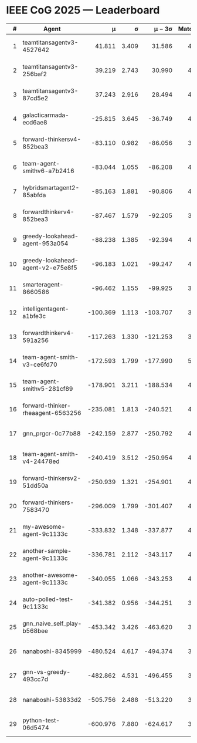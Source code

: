 # IEEE CoG 2025 — Leaderboard

| # | Agent | μ | σ | μ − 3σ | Matches | Updated |
|---:|---|---:|---:|---:|---:|---|
| 1 | teamtitansagentv3-4527642 | 41.811 | 3.409 | 31.586 | 4380 | 2025-08-18 22:03 |
| 2 | teamtitansagentv3-256baf2 | 39.219 | 2.743 | 30.990 | 4512 | 2025-08-18 22:03 |
| 3 | teamtitansagentv3-87cd5e2 | 37.243 | 2.916 | 28.494 | 4312 | 2025-08-18 22:03 |
| 4 | galacticarmada-ecd6ae8 | -25.815 | 3.645 | -36.749 | 4480 | 2025-08-18 22:03 |
| 5 | forward-thinkersv4-852bea3 | -83.110 | 0.982 | -86.056 | 3526 | 2025-08-18 22:03 |
| 6 | team-agent-smithv6-a7b2416 | -83.044 | 1.055 | -86.208 | 4480 | 2025-08-18 22:03 |
| 7 | hybridsmartagent2-85abfda | -85.163 | 1.881 | -90.806 | 4213 | 2025-08-18 22:03 |
| 8 | forwardthinkerv4-852bea3 | -87.467 | 1.579 | -92.205 | 3554 | 2025-08-18 22:03 |
| 9 | greedy-lookahead-agent-953a054 | -88.238 | 1.385 | -92.394 | 4128 | 2025-08-18 22:03 |
| 10 | greedy-lookahead-agent-v2-e75e8f5 | -96.183 | 1.021 | -99.247 | 4548 | 2025-08-18 22:03 |
| 11 | smarteragent-8660586 | -96.462 | 1.155 | -99.925 | 3751 | 2025-08-18 22:03 |
| 12 | intelligentagent-a1bfe3c | -100.369 | 1.113 | -103.707 | 3562 | 2025-08-18 22:03 |
| 13 | forwardthinkerv4-591a256 | -117.263 | 1.330 | -121.253 | 3954 | 2025-08-18 22:03 |
| 14 | team-agent-smith-v3-ce6fd70 | -172.593 | 1.799 | -177.990 | 5052 | 2025-08-18 22:03 |
| 15 | team-agent-smithv5-281cf89 | -178.901 | 3.211 | -188.534 | 4580 | 2025-08-18 22:03 |
| 16 | forward-thinker-rheaagent-6563256 | -235.081 | 1.813 | -240.521 | 4106 | 2025-08-18 22:03 |
| 17 | gnn_prgcr-0c77b88 | -242.159 | 2.877 | -250.792 | 4230 | 2025-08-18 22:03 |
| 18 | team-agent-smith-v4-24478ed | -240.419 | 3.512 | -250.954 | 4652 | 2025-08-18 22:03 |
| 19 | forward-thinkersv2-51dd50a | -250.939 | 1.321 | -254.901 | 4506 | 2025-08-18 22:03 |
| 20 | forward-thinkers-7583470 | -296.009 | 1.799 | -301.407 | 4120 | 2025-08-18 22:03 |
| 21 | my-awesome-agent-9c1133c | -333.832 | 1.348 | -337.877 | 4720 | 2025-08-18 22:03 |
| 22 | another-sample-agent-9c1133c | -336.781 | 2.112 | -343.117 | 4260 | 2025-08-18 22:03 |
| 23 | another-awesome-agent-9c1133c | -340.055 | 1.066 | -343.253 | 4800 | 2025-08-18 22:03 |
| 24 | auto-polled-test-9c1133c | -341.382 | 0.956 | -344.251 | 3920 | 2025-08-18 22:03 |
| 25 | gnn_naive_self_play-b568bee | -453.342 | 3.426 | -463.620 | 3700 | 2025-08-18 22:03 |
| 26 | nanaboshi-8345999 | -480.524 | 4.617 | -494.374 | 3720 | 2025-08-18 22:03 |
| 27 | gnn-vs-greedy-493cc7d | -482.862 | 4.531 | -496.455 | 3660 | 2025-08-18 22:03 |
| 28 | nanaboshi-53833d2 | -505.756 | 2.488 | -513.220 | 3360 | 2025-08-18 22:03 |
| 29 | python-test-06d5474 | -600.976 | 7.880 | -624.617 | 3630 | 2025-08-18 22:03 |
